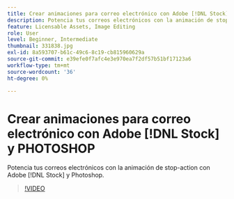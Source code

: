 ```yaml
---
title: Crear animaciones para correo electrónico con Adobe [!DNL Stock] y PHOTOSHOP
description: Potencia tus correos electrónicos con la animación de stop-action con Adobe [!DNL Stock] y PHOTOSHOP
feature: Licensable Assets, Image Editing
role: User
level: Beginner, Intermediate
thumbnail: 331838.jpg
exl-id: 8a593707-b61c-49c6-8c19-cb815960629a
source-git-commit: e39efe0f7afc4e3e970ea7f2df57b51bf17123a6
workflow-type: tm+mt
source-wordcount: '36'
ht-degree: 0%

---
```


# Crear animaciones para correo electrónico con Adobe [!DNL Stock] y PHOTOSHOP

Potencia tus correos electrónicos con la animación de stop-action con Adobe [!DNL Stock] y Photoshop.

>[!VIDEO](https://video.tv.adobe.com/v/331838?hidetitle=true)
